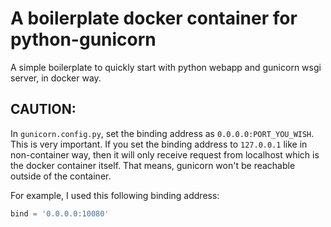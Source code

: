 # A boilerplate docker container for python-gunicorn

A simple boilerplate to quickly start with python webapp and gunicorn wsgi server, in docker way.

## CAUTION:
In `gunicorn.config.py`, set the binding address as `0.0.0.0:PORT_YOU_WISH`. This is very important. If you set the binding address to `127.0.0.1` like in non-container way, then it will only receive request from localhost which is the docker container itself. That means, gunicorn won't be reachable outside of the container.

For example, I used this following binding address:

```python
bind = '0.0.0.0:10080'
```
